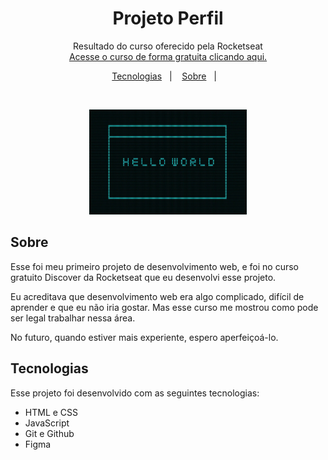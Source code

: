 <h1 align="center"> Projeto Perfil </h1>

<p align="center">Resultado do curso oferecido pela Rocketseat <br/>
<a href="https://lp.rocketseat.com.br/devlinks/inscricao?utm_source=github&utm_medium=descricao&utm_campaign=capture-devlinks&utm_term=organic&utm_content=descricao-github-mayk-brito">Acesse o curso de forma gratuita  clicando aqui.</a>
</p>

<p align="center">
  <a href="#-tecnologias">Tecnologias</a>&nbsp;&nbsp;&nbsp;|&nbsp;&nbsp;&nbsp;
  <a href="#-sobre">Sobre</a>&nbsp;&nbsp;&nbsp;|&nbsp;&nbsp;&nbsp;
</p>

<br>

<p align="center">
  <img alt="projeto_perfil" src=".github/capa.jpg" width="50%">
</p>

## Sobre

Esse foi meu primeiro projeto de desenvolvimento web, e foi no curso gratuito Discover da Rocketseat que eu desenvolvi esse projeto.

Eu acreditava que desenvolvimento web era algo complicado, difícil de aprender e que eu não iria gostar. Mas esse curso me mostrou como pode ser legal trabalhar nessa área.

No futuro, quando estiver mais experiente, espero aperfeiçoá-lo.

## Tecnologias

Esse projeto foi desenvolvido com as seguintes tecnologias:

- HTML e CSS
- JavaScript
- Git e Github
- Figma
